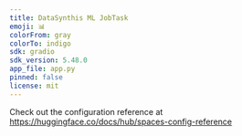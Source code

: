```yaml
---
title: DataSynthis ML JobTask
emoji: 📊
colorFrom: gray
colorTo: indigo
sdk: gradio
sdk_version: 5.48.0
app_file: app.py
pinned: false
license: mit
---
```


Check out the configuration reference at https://huggingface.co/docs/hub/spaces-config-reference
